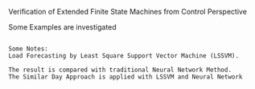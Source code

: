 Verification of Extended Finite State Machines from Control Perspective

Some Examples are investigated


~~~~~~~~~~~~~~~~~~

Some Notes: 
Load Forecasting by Least Square Support Vector Machine (LSSVM). 

The result is compared with traditional Neural Network Method.  
The Similar Day Approach is applied with LSSVM and Neural Network

